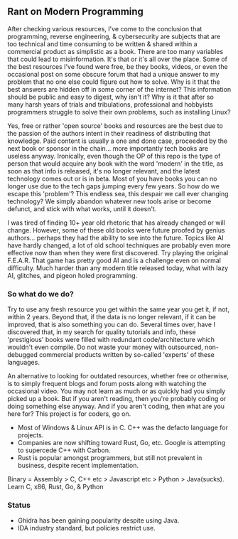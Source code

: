 ## Rant on Modern Programming

After checking various resources, I've come to the conclusion that programming, reverse engineering, & cybersecurity are subjects that are too technical and time consuming to be written & shared within a commercial product as simplistic as a book. There are too many variables that could lead to misinformation. It's that or it's all over the place. Some of the best resources I've found were free, be they books, videos, or even the occasional post on some obscure forum that had a unique answer to my problem that no one else could figure out how to solve. Why is it that the best answers are hidden off in some corner of the internet? This information should be public and easy to digest, why isn't it? Why is it that after so many harsh years of trials and tribulations, professional and hobbyists programmers struggle to solve their own problems, such as installing Linux?

Yes, free or rather 'open source' books and resources are the best due to the passion of the authors intent in their readiness of distributing that knowledge. Paid content is usually a one and done case, proceeded by the next book or sponsor in the chain... more importantly tech books are useless anyway. Ironically, even though the OP of this repo is the type of person that would acquire any book with the word 'modern' in the title, as soon as that info is released, it's no longer relevant, and the latest technology comes out or is in beta. Most of you have books you can no longer use due to the tech gaps jumping every few years. So how do we escape this 'problem'? This endless sea, this despair we call ever changing technology? We simply abandon whatever new tools arise or become defunct, and stick with what works, until it doesn't.

I was tired of finding 10+ year old rhetoric that has already changed or will change. However, some of these old books were future proofed by genius authors... perhaps they had the ability to see into the future. Topics like AI have hardly changed, a lot of old school techniques are probably even more effective now than when they were first discovered. Try playing the original F.E.A.R. That game has pretty good AI and is a challenge even on normal difficulty. Much harder than any modern title released today, what with lazy AI, glitches, and pigeon holed programming. 

### So what do we do?

Try to use any fresh resource you get within the same year you get it, if not, within 2 years. Beyond that, if the data is no longer relevant, if it can be improved, that is also something you can do. Several times over, have I discovered that, in my search for quality tutorials and info, these 'prestigious' books were filled with redundant code/architecture which wouldn't even compile. Do not waste your money with outsourced, non-debugged commercial products written by so-called 'experts' of these languages.

An alternative to looking for outdated resources, whether free or otherwise, is to simply frequent blogs and forum posts along with watching the occasional video. You may not learn as much or as quickly had you
simply picked up a book. But if you aren't reading, then you're probably coding or doing something else anyway. And if you aren't coding, then what are you here for? This project is for coders, go on.

* Most of Windows & Linux API is in C. C++ was the defacto language for projects.
* Companies are now shifting toward Rust, Go, etc. Google is attempting to supercede C++ with Carbon.
* Rust is popular amongst programmers, but still not prevalent in business, despite recent implementation.

Binary = Assembly > C, C++ etc > Javascript etc > Python > Java(sucks).
Learn C, x86, Rust, Go, & Python 

### Status

* Ghidra has been gaining popularity despite using Java.
* IDA industry standard, but policies restrict use.
